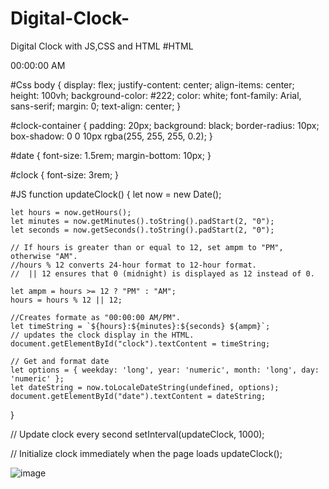# Digital-Clock-
Digital Clock with JS,CSS and HTML
#HTML
<!DOCTYPE html>
<html lang="en">
<head>
    <meta charset="UTF-8">
    <meta name="viewport" content="width=device-width, initial-scale=1.0">
    <title>Digital Clock</title>
    <link rel="stylesheet" href="styles.css">
</head>
<body>
    <div id="clock-container">
    <div id="clock">00:00:00 AM</div>
    <div id="date"></div>
    </div>
    <script src="script.js"></script>
</body>
</html>

#Css
body {
    display: flex;
    justify-content: center;
    align-items: center;
    height: 100vh;
    background-color: #222;
    color: white;
    font-family: Arial, sans-serif;
    margin: 0;
    text-align: center;
}

#clock-container {
    padding: 20px;
    background: black;
    border-radius: 10px;
    box-shadow: 0 0 10px rgba(255, 255, 255, 0.2);
}

#date {
    font-size: 1.5rem;
    margin-bottom: 10px;
}

#clock {
    font-size: 3rem;
}


#JS
function updateClock() {
    let now = new Date();

    let hours = now.getHours();
    let minutes = now.getMinutes().toString().padStart(2, "0");
    let seconds = now.getSeconds().toString().padStart(2, "0");

    // If hours is greater than or equal to 12, set ampm to "PM", otherwise "AM".
    //hours % 12 converts 24-hour format to 12-hour format.
    //  || 12 ensures that 0 (midnight) is displayed as 12 instead of 0.
    
    let ampm = hours >= 12 ? "PM" : "AM";
    hours = hours % 12 || 12; 

    //Creates formate as "00:00:00 AM/PM".
    let timeString = `${hours}:${minutes}:${seconds} ${ampm}`;
    // updates the clock display in the HTML.
    document.getElementById("clock").textContent = timeString;

    // Get and format date
    let options = { weekday: 'long', year: 'numeric', month: 'long', day: 'numeric' };
    let dateString = now.toLocaleDateString(undefined, options);
    document.getElementById("date").textContent = dateString;
}

// Update clock every second
setInterval(updateClock, 1000);

// Initialize clock immediately when the page loads
updateClock();

![image](https://github.com/user-attachments/assets/62ecae6c-ccbe-4af3-9d00-16854eab0243)



